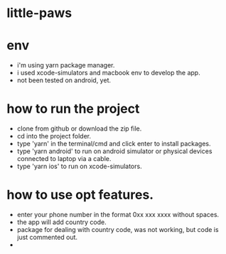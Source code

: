 # little-paws


# env
- i'm using yarn package manager.
- i used xcode-simulators and macbook env to develop the app.
- not been tested on android, yet.

# how to run the project
- clone from github or download the zip file.
- cd into the project folder.
- type 'yarn' in the terminal/cmd and click enter to install packages.
- type 'yarn android' to run on android simulator or physical devices connected to laptop via a cable.
- type 'yarn ios' to run on xcode-simulators.

# how to use opt features.
- enter your phone number in the format 0xx xxx xxxx without spaces.
- the app will add country code.
- package for dealing with country code, was not working, but code is just commented out.
- 
